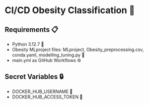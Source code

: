 # CI/CD Obesity Classification 🚀

## Requirements 📋

- Python 3.12.7 🐍
- Obesity MLproject files: MLproject, Obesity_preprocessing.csv, conda.yaml, modelling_tuning.py 📁
- main.yml as GitHub Workflows ⚙️

## Secret Variables 🔒

- DOCKER_HUB_USERNAME 🔑
- DOCKER_HUB_ACCESS_TOKEN 🔐

